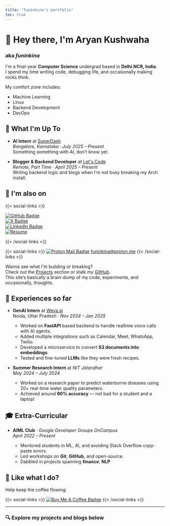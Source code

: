 ```yaml
---
title: "funinkina's portfolio"
toc: true
---
```


# 👋 Hey there, I'm Aryan Kushwaha
### aka *funinkina*

I'm a final-year **Computer Science** undergrad based in **Delhi NCR, India**.  
I spend my time writing code, debugging life, and occasionally making rocks think.

My comfort zone includes:
  - Machine Learning  
  - Linux  
  - Backend Development  
  - DevOps

## 🚀 What I'm Up To

- **AI Intern** at [SuperDash](https://superdash.ai/)  
  *Bangalore, Karnataka · July 2025 – Present*  
  Something something with AI, don't know yet.

- **Blogger & Backend Developer** at [Let's Code](https://www.lets-code.co.in)  
  *Remote, Part Time · April 2025 – Present*  
  Writing backend logic and blogs when I'm not busy breaking my Arch install.

## 👥 I'm also on
{{< social-links >}}

[![GitHub Badge](https://img.shields.io/badge/GitHub-181717?logo=github&logoColor=fff&style=for-the-badge)](https://github.com/funinkina)  
[![X Badge](https://img.shields.io/badge/X-000?logo=x&logoColor=fff&style=for-the-badge)](https://x.com/funinkina)  
[![LinkedIn Badge](https://img.shields.io/badge/LinkedIn-0077B5?logo=linkedin&logoColor=fff&style=for-the-badge)](https://www.linkedin.com/in/funinkina)  
[![Resume](https://img.shields.io/badge/Resume-PDF-green?style=for-the-badge)](https://drive.google.com/file/d/1ihZrQcT2tONVpIvPu10jKKj2tmh7F0pw/view?usp=sharing)

{{< /social-links >}}

{{< social-links >}}
[![Proton Mail Badge](https://img.shields.io/badge/Proton%20Mail-6D4AFF?logo=protonmail&logoColor=fff&style=plastic)](mailto:funinkina@proton.me) [funinkina@proton.me](mailto:funinkina@proton.me)
{{< /social-links >}}

Wanna see what I'm building or breaking?  
Check out the [Projects](/projects) section or stalk my [GitHub](https://github.com/funinkina).  
This site’s basically a brain-dump of my code, experiments, and occasionally, thoughts.

## 💼 Experiences so far

- **GenAI Intern** at [Weya.ai](https://weya.ai)  
  Noida, Uttar Pradesh · *Nov 2024 – Jan 2025*

  - Worked on **FastAPI** based backend to handle realtime voice calls with AI agents.
  - Added multiple integrations such as Calendar, Meet, WhatsApp, Twilio.
  - Developed a microservice to convert **S3 documents into embeddings**.
  - Tested and fine-tuned **LLMs** like they were fresh recipes.

- **Summer Research Intern** at *NIT Jalandhar*  
  *May 2024 – July 2024*

  - Worked on a research paper to predict waterborne diseases using 20+ real-time water quality parameters.
  - Achieved around **90% accuracy** — not bad for a student and a laptop!

## 🎓 Extra-Curricular

- **AIML Club** · *Google Developer Groups OnCampus*  
  *April 2022 – Present*

  - Mentored students in ML, AI, and avoiding Stack Overflow copy-paste errors.
  - Led workshops on **Git**, **GitHub**, and open-source.
  - Dabbled in projects spanning **finance**, **NLP**

## 💖 Like what I do?

Help keep the coffee flowing:

{{< social-links >}}
[![Buy Me A Coffee Badge](https://img.shields.io/badge/Buy%20Me%20A%20Coffee-FD0?logo=buymeacoffee&logoColor=000&style=for-the-badge)](https://www.buymeacoffee.com/funinkina)
{{< /social-links >}}

---

### 🔍 Explore my projects and blogs below
